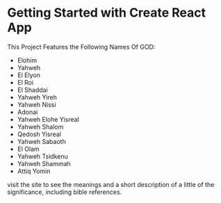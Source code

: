 # Getting Started with Create React App

This Project Features the Following Names Of GOD:
* Elohim
* Yahweh
* El Elyon
* El Roi
* El Shaddai
* Yahweh Yireh
* Yahweh Nissi
* Adonai
* Yahweh Elohe Yisreal
* Yahweh Shalom
* Qedosh Yisreal
* Yahweh Sabaoth
* El Olam
* Yahweh Tsidkenu
* Yahweh Shammah
* Attiq Yomin

visit the site to see the meanings and a short description of a little of the significance, including bible references.



